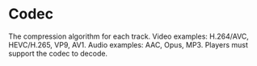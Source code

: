 # Codec

The compression algorithm for each track. Video examples: H.264/AVC, HEVC/H.265, VP9, AV1. Audio examples: AAC, Opus, MP3. Players must support the codec to decode.

